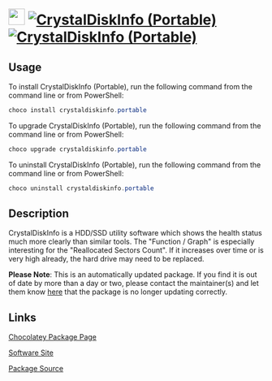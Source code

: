 ﻿# <img src="https://cdn.jsdelivr.net/gh/mkevenaar/chocolatey-packages@4d349e0b09441183caae77f7edd748f216ab7d21/icons/crystaldiskinfo.png" width="32" height="32"/> [![CrystalDiskInfo (Portable)](https://img.shields.io/chocolatey/v/crystaldiskinfo.portable.svg?label=CrystalDiskInfo+(Portable))](https://community.chocolatey.org/packages/crystaldiskinfo.portable) [![CrystalDiskInfo (Portable)](https://img.shields.io/chocolatey/dt/crystaldiskinfo.portable.svg)](https://community.chocolatey.org/packages/crystaldiskinfo.portable)

## Usage

To install CrystalDiskInfo (Portable), run the following command from the command line or from PowerShell:

```powershell
choco install crystaldiskinfo.portable
```

To upgrade CrystalDiskInfo (Portable), run the following command from the command line or from PowerShell:

```powershell
choco upgrade crystaldiskinfo.portable
```

To uninstall CrystalDiskInfo (Portable), run the following command from the command line or from PowerShell:

```powershell
choco uninstall crystaldiskinfo.portable
```

## Description

CrystalDiskInfo is a HDD/SSD utility software which shows the health status much more clearly than similar tools.
The "Function / Graph" is especially interesting for the "Reallocated Sectors Count".
If it increases over time or is very high already, the hard drive may need to be replaced.

**Please Note**: This is an automatically updated package. If you find it is
out of date by more than a day or two, please contact the maintainer(s) and
let them know [here](https://github.com/mkevenaar/chocolatey-packages/issues) that the package is no longer updating correctly.


## Links

[Chocolatey Package Page](https://community.chocolatey.org/packages/crystaldiskinfo.portable)

[Software Site](https://crystalmark.info/en/software/crystaldiskinfo/)

[Package Source](https://github.com/mkevenaar/chocolatey-packages/tree/master/automatic/crystaldiskinfo.portable)

